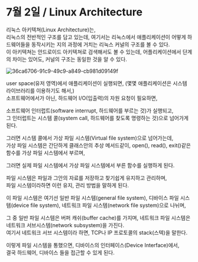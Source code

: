 # 7월 2일 / Linux Architecture

리눅스 아키텍쳐(Linux Architecture)는,  
리눅스의 전반적인 구조를 담고 있는데, 여기서는 리눅스에서 애플리케이션이 어떻게 하드웨어들을 동작시키는 지의 과정에 거치는 리눅스 커널의 구조를 볼 수 있다.  
이 아키텍쳐는 안드로이드 아키텍쳐로 검색해서도 볼 수 있는데, 어플리케이션에서 단계의 차이는 있어도, 커널의 구조는 동일한 것을 알 수 있다.

![36ca6706-91c9-49c9-a849-cb981d09149f](https://user-images.githubusercontent.com/48408417/86352352-a0653d00-bca0-11ea-8965-d382c0d0a959.png)

user space(유저 영역)에서 애플리케이션이 실행되면, (몇몇 애플리케이션은 시스템 라이브러리를 이용하기도 해서,)  
소프트웨어에서가 아닌, 하드웨어 I/O(입출력)의 자원 요청이 필요하면, 

소프트웨어 인터럽트(software interrupt, 하드웨어를 부르는 것)가 실행되고,  
그 인터럽트는 시스템 콜(system call, 하드웨어를 찾도록 명령하는 것)으로 넘어가게 된다.

그러면 시스템 콜에서 가상 파일 시스템(Virtual file system)으로 넘어가는데,  
가상 파일 시스템은 간단하게 클래스안의 추상 메서드같이, open(), read(), exit()같은 함수를 가상 파일 시스템에서 부르며,  

그러면 실제 파일 시스템에서 가상 파일 시스템에서 부른 함수를 실행하게 된다.

파일 시스템은 파일과 그안의 자료를 저장하고 찾기쉽게 유지하고 관리하며,  
파일 시스템이라하면 이런 유지, 관리 방법을 말하게 된다.

이 파일 시스템은 여기선 일반 파일 시스템(general file system), 디바이스 파일 시스템(device file system), 네트워크 파일 시스템(network file system)으로 나뉘며, 

그 중 일반 파일 시스템은 버퍼 캐쉬(buffer cache)를 가지며, 네트워크 파일 시스템은 네트워크 서브시스템(network subsystem)을 가진다.  
여기서 네트워크 서브 시스템이라 하면, TCP나 IP 프로토콜의 stack(스텍)을 말한다.

이렇게 파일 시스템을 통했으면, 디바이스의 인터페이스(Device Interface)에서,  
결국 하드웨어, 디바이스 들을 접근할 수 있게 된다.

